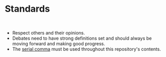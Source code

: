 # Standards

<br>

- Respect others and their opinions.
- Debates need to have strong definitions set and should always be moving forward and making good progress.
- The [serial comma](https://en.wikipedia.org/wiki/Serial_comma) must be used throughout this repository's contents.
